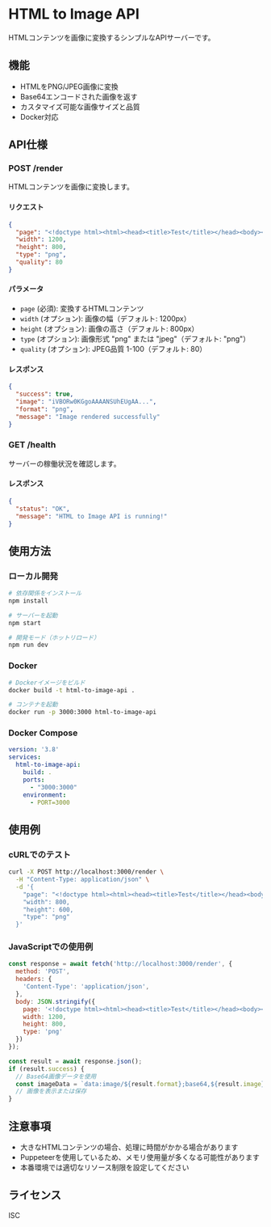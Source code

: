 # HTML to Image API

HTMLコンテンツを画像に変換するシンプルなAPIサーバーです。

## 機能

- HTMLをPNG/JPEG画像に変換
- Base64エンコードされた画像を返す
- カスタマイズ可能な画像サイズと品質
- Docker対応

## API仕様

### POST /render

HTMLコンテンツを画像に変換します。

#### リクエスト

```json
{
  "page": "<!doctype html><html><head><title>Test</title></head><body><h1>Hello World!</h1></body></html>",
  "width": 1200,
  "height": 800,
  "type": "png",
  "quality": 80
}
```

#### パラメータ

- `page` (必須): 変換するHTMLコンテンツ
- `width` (オプション): 画像の幅（デフォルト: 1200px）
- `height` (オプション): 画像の高さ（デフォルト: 800px）
- `type` (オプション): 画像形式 "png" または "jpeg"（デフォルト: "png"）
- `quality` (オプション): JPEG品質 1-100（デフォルト: 80）

#### レスポンス

```json
{
  "success": true,
  "image": "iVBORw0KGgoAAAANSUhEUgAA...",
  "format": "png",
  "message": "Image rendered successfully"
}
```

### GET /health

サーバーの稼働状況を確認します。

#### レスポンス

```json
{
  "status": "OK",
  "message": "HTML to Image API is running!"
}
```

## 使用方法

### ローカル開発

```bash
# 依存関係をインストール
npm install

# サーバーを起動
npm start

# 開発モード（ホットリロード）
npm run dev
```

### Docker

```bash
# Dockerイメージをビルド
docker build -t html-to-image-api .

# コンテナを起動
docker run -p 3000:3000 html-to-image-api
```

### Docker Compose

```yaml
version: '3.8'
services:
  html-to-image-api:
    build: .
    ports:
      - "3000:3000"
    environment:
      - PORT=3000
```

## 使用例

### cURLでのテスト

```bash
curl -X POST http://localhost:3000/render \
  -H "Content-Type: application/json" \
  -d '{
    "page": "<!doctype html><html><head><title>Test</title></head><body><h1 style=\"color: blue;\">Hello World!</h1></body></html>",
    "width": 800,
    "height": 600,
    "type": "png"
  }'
```

### JavaScriptでの使用例

```javascript
const response = await fetch('http://localhost:3000/render', {
  method: 'POST',
  headers: {
    'Content-Type': 'application/json',
  },
  body: JSON.stringify({
    page: '<!doctype html><html><head><title>Test</title></head><body><h1>Hello World!</h1></body></html>',
    width: 1200,
    height: 800,
    type: 'png'
  })
});

const result = await response.json();
if (result.success) {
  // Base64画像データを使用
  const imageData = `data:image/${result.format};base64,${result.image}`;
  // 画像を表示または保存
}
```

## 注意事項

- 大きなHTMLコンテンツの場合、処理に時間がかかる場合があります
- Puppeteerを使用しているため、メモリ使用量が多くなる可能性があります
- 本番環境では適切なリソース制限を設定してください

## ライセンス

ISC 